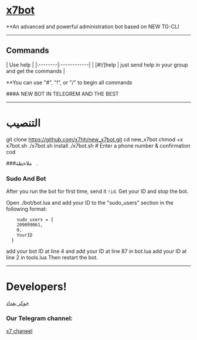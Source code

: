 # [x7bot](https://telegram.me/bothu)

**An advanced and powerful administration bot based on NEW TG-CLI


* * *

## Commands

| Use help |
|:--------|:------------|
| [#!/]help | just send help in your group and get the commands |

**You can use "#", "!", or "/" to begin all commands


###A NEW BOT IN TELEGREM AND THE BEST
* * *

# التنصيب

git clone https://github.com/x7hh/new_x7bot.git
cd new_x7bot
chmod +x x7bot.sh
./x7bot.sh install
./x7bot.sh # Enter a phone number & confirmation cod

###ملاحظة   . 
### Sudo And Bot
After you run the bot for first time, send it `!id`. Get your ID and stop the bot.

Open ./bot/bot.lua and add your ID to the "sudo_users" section in the following format:
```
    sudo_users = {
    209099061,
    0,
    YourID
  }
```
add your bot ID at line 4 and add your ID at line 87 in bot.lua
add your ID at line 2 in tools.lua
Then restart the bot.

* * *

# Developers!

[جوكر بغداد](https://telegram.me/dev_iraq1)


### Our Telegram channel:

[x7 chaneel](https://telegram.me/bothu)
